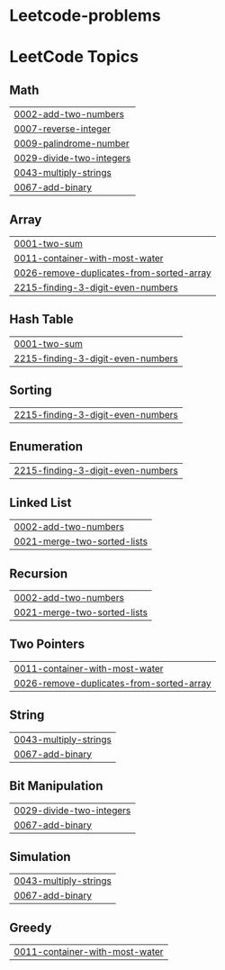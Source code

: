 # Leetcode-problems
<!---LeetCode Topics Start-->
# LeetCode Topics
## Math
|  |
| ------- |
| [0002-add-two-numbers](https://github.com/RahulRaj0904/Leetcode-problems/tree/master/0002-add-two-numbers) |
| [0007-reverse-integer](https://github.com/RahulRaj0904/Leetcode-problems/tree/master/0007-reverse-integer) |
| [0009-palindrome-number](https://github.com/RahulRaj0904/Leetcode-problems/tree/master/0009-palindrome-number) |
| [0029-divide-two-integers](https://github.com/RahulRaj0904/Leetcode-problems/tree/master/0029-divide-two-integers) |
| [0043-multiply-strings](https://github.com/RahulRaj0904/Leetcode-problems/tree/master/0043-multiply-strings) |
| [0067-add-binary](https://github.com/RahulRaj0904/Leetcode-problems/tree/master/0067-add-binary) |
## Array
|  |
| ------- |
| [0001-two-sum](https://github.com/RahulRaj0904/Leetcode-problems/tree/master/0001-two-sum) |
| [0011-container-with-most-water](https://github.com/RahulRaj0904/Leetcode-problems/tree/master/0011-container-with-most-water) |
| [0026-remove-duplicates-from-sorted-array](https://github.com/RahulRaj0904/Leetcode-problems/tree/master/0026-remove-duplicates-from-sorted-array) |
| [2215-finding-3-digit-even-numbers](https://github.com/RahulRaj0904/Leetcode-problems/tree/master/2215-finding-3-digit-even-numbers) |
## Hash Table
|  |
| ------- |
| [0001-two-sum](https://github.com/RahulRaj0904/Leetcode-problems/tree/master/0001-two-sum) |
| [2215-finding-3-digit-even-numbers](https://github.com/RahulRaj0904/Leetcode-problems/tree/master/2215-finding-3-digit-even-numbers) |
## Sorting
|  |
| ------- |
| [2215-finding-3-digit-even-numbers](https://github.com/RahulRaj0904/Leetcode-problems/tree/master/2215-finding-3-digit-even-numbers) |
## Enumeration
|  |
| ------- |
| [2215-finding-3-digit-even-numbers](https://github.com/RahulRaj0904/Leetcode-problems/tree/master/2215-finding-3-digit-even-numbers) |
## Linked List
|  |
| ------- |
| [0002-add-two-numbers](https://github.com/RahulRaj0904/Leetcode-problems/tree/master/0002-add-two-numbers) |
| [0021-merge-two-sorted-lists](https://github.com/RahulRaj0904/Leetcode-problems/tree/master/0021-merge-two-sorted-lists) |
## Recursion
|  |
| ------- |
| [0002-add-two-numbers](https://github.com/RahulRaj0904/Leetcode-problems/tree/master/0002-add-two-numbers) |
| [0021-merge-two-sorted-lists](https://github.com/RahulRaj0904/Leetcode-problems/tree/master/0021-merge-two-sorted-lists) |
## Two Pointers
|  |
| ------- |
| [0011-container-with-most-water](https://github.com/RahulRaj0904/Leetcode-problems/tree/master/0011-container-with-most-water) |
| [0026-remove-duplicates-from-sorted-array](https://github.com/RahulRaj0904/Leetcode-problems/tree/master/0026-remove-duplicates-from-sorted-array) |
## String
|  |
| ------- |
| [0043-multiply-strings](https://github.com/RahulRaj0904/Leetcode-problems/tree/master/0043-multiply-strings) |
| [0067-add-binary](https://github.com/RahulRaj0904/Leetcode-problems/tree/master/0067-add-binary) |
## Bit Manipulation
|  |
| ------- |
| [0029-divide-two-integers](https://github.com/RahulRaj0904/Leetcode-problems/tree/master/0029-divide-two-integers) |
| [0067-add-binary](https://github.com/RahulRaj0904/Leetcode-problems/tree/master/0067-add-binary) |
## Simulation
|  |
| ------- |
| [0043-multiply-strings](https://github.com/RahulRaj0904/Leetcode-problems/tree/master/0043-multiply-strings) |
| [0067-add-binary](https://github.com/RahulRaj0904/Leetcode-problems/tree/master/0067-add-binary) |
## Greedy
|  |
| ------- |
| [0011-container-with-most-water](https://github.com/RahulRaj0904/Leetcode-problems/tree/master/0011-container-with-most-water) |
<!---LeetCode Topics End-->